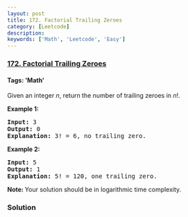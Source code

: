 ```yaml
---
layout: post
title: 172. Factorial Trailing Zeroes
category: [Leetcode]
description: 
keywords: ['Math', 'Leetcode', 'Easy']
---
```

### [172. Factorial Trailing Zeroes](https://leetcode.com/problems/factorial-trailing-zeroes)

#### Tags: 'Math'

<div class="content__u3I1 question-content__JfgR"><div><p>Given an integer <i>n</i>, return the number of trailing zeroes in <i>n</i>!.</p>
<p><strong>Example 1:</strong></p>
<pre><strong>Input:</strong> 3
<strong>Output:</strong> 0
<strong>Explanation:</strong> 3! = 6, no trailing zero.</pre>
<p><strong>Example 2:</strong></p>
<pre><strong>Input:</strong> 5
<strong>Output:</strong> 1
<strong>Explanation:</strong> 5! = 120, one trailing zero.</pre>
<p><b>Note: </b>Your solution should be in logarithmic time complexity.</p>
</div></div>

### Solution
